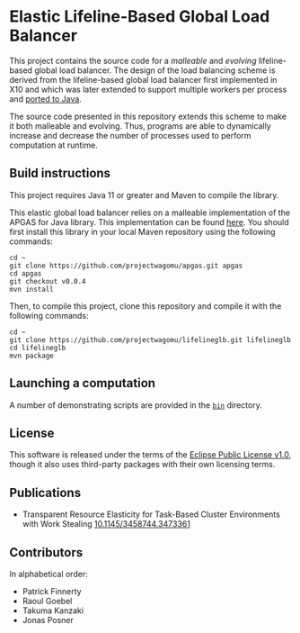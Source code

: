 # Elastic Lifeline-Based Global Load Balancer

This project contains the source code for a _malleable_ and _evolving_ lifeline-based global load balancer.
The design of the load balancing scheme is derived from the lifeline-based global load balancer first implemented in X10 and which was later extended to support multiple workers per process and [ported to Java](https://github.com/handist/JavaGLB).

The source code presented in this repository extends this scheme to make it both malleable and evolving.
Thus, programs are able to dynamically increase and decrease the number of processes used to perform computation at runtime.

## Build instructions

This project requires Java 11 or greater and Maven to compile the library.

This elastic global load balancer relies on a malleable implementation of the APGAS for Java library. This implementation can be found [here](https://github.com/projectwagomu/apgas). You should first install this library in your local Maven repository using the following commands:

```shell
cd ~
git clone https://github.com/projectwagomu/apgas.git apgas
cd apgas
git checkout v0.0.4
mvn install
```

Then, to compile this project, clone this repository and compile it with the following commands:

```shell
cd ~
git clone https://github.com/projectwagomu/lifelineglb.git lifelineglb
cd lifelineglb
mvn package
```

## Launching a computation

A number of demonstrating scripts are provided in the [`bin`](bin) directory.

## License

This software is released under the terms of the [Eclipse Public License v1.0](LICENSE.txt), though it also uses third-party packages with their own licensing terms.

## Publications

- Transparent Resource Elasticity for Task-Based Cluster Environments with Work Stealing [10.1145/3458744.3473361](https://doi.org/10.1145/3458744.3473361)

## Contributors

In alphabetical order:

- Patrick Finnerty
- Raoul Goebel
- Takuma Kanzaki
- Jonas Posner
